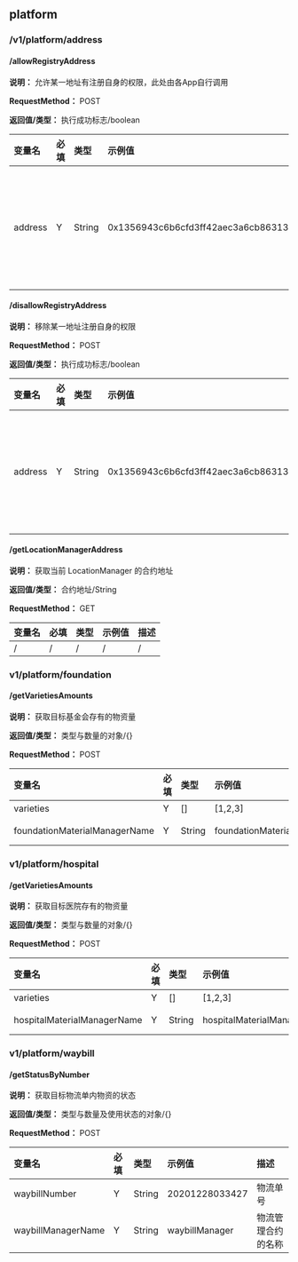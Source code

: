 ## platform 

### /v1/platform/address 

#### /allowRegistryAddress

**说明：** 允许某一地址有注册自身的权限，此处由各App自行调用

**RequestMethod：** POST

**返回值/类型：** 执行成功标志/boolean

变量名|必填|类型|示例值|描述
:--|:--|:--|:--|:--
address|Y|String|0x1356943c6b6cfd3ff42aec3a6cb863135108e804|合约或节点的地址值

#### /disallowRegistryAddress

**说明：** 移除某一地址注册自身的权限

**RequestMethod：** POST

**返回值/类型：** 执行成功标志/boolean

变量名|必填|类型|示例值|描述
:--|:--|:--|:--|:--
address|Y|String|0x1356943c6b6cfd3ff42aec3a6cb863135108e804|合约或节点的地址值

#### /getLocationManagerAddress

**说明：** 获取当前 LocationManager 的合约地址

**返回值/类型：** 合约地址/String

**RequestMethod：** GET

变量名|必填|类型|示例值|描述
:--|:--|:--|:--|:--
/|/|/|/|/

### v1/platform/foundation

#### /getVarietiesAmounts

**说明：** 获取目标基金会存有的物资量

**返回值/类型：** 类型与数量的对象/{}

**RequestMethod：** POST

变量名|必填|类型|示例值|描述
:--|:--|:--|:--|:--
varieties|Y|[]|[1,2,3]|类型列表
foundationMaterialManagerName|Y|String|foundationMaterialManager|foundationMaterialManager 的名称

### v1/platform/hospital

#### /getVarietiesAmounts

**说明：** 获取目标医院存有的物资量

**返回值/类型：** 类型与数量的对象/{}

**RequestMethod：** POST

变量名|必填|类型|示例值|描述
:--|:--|:--|:--|:--
varieties|Y|[]|[1,2,3]|类型列表
hospitalMaterialManagerName|Y|String|hospitalMaterialManager|hospitalMaterialManager 的名称

### v1/platform/waybill

#### /getStatusByNumber

**说明：** 获取目标物流单内物资的状态

**返回值/类型：** 类型与数量及使用状态的对象/{}

**RequestMethod：** POST

变量名|必填|类型|示例值|描述
:--|:--|:--|:--|:--
waybillNumber|Y|String|20201228033427|物流单号
waybillManagerName|Y|String|waybillManager|物流管理合约的名称